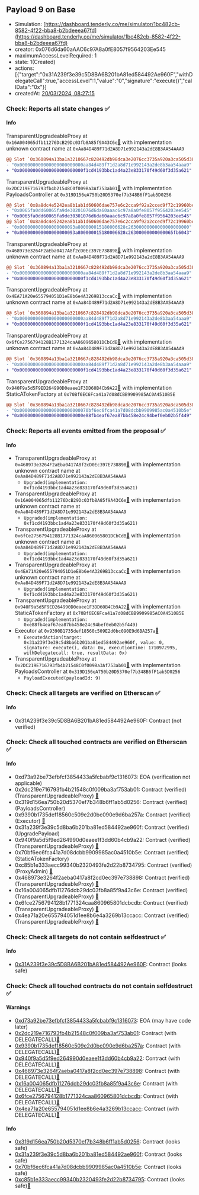 ## Payload 9 on Base

- Simulation: [https://dashboard.tenderly.co/me/simulator/1bc482cb-8582-4f22-bba8-b2bdeeea67fd](https://dashboard.tenderly.co/me/simulator/1bc482cb-8582-4f22-bba8-b2bdeeea67fd)
- creator: 0x076d6da60aAAC6c97A8a0fE8057f9564203Ee545
- maximumAccessLevelRequired: 1
- state: 1(Created)
- actions: [{"target":"0x31A239f3e39c5D8BA6B201bA81ed584492Ae960F","withDelegateCall":true,"accessLevel":1,"value":"0","signature":"execute()","callData":"0x"}]
- createdAt: [20/03/2024, 08:27:15](https://basescan.org/tx/0xe6012b7767f9a43491e2ffe1a732204fc206f699e6b0403a7a747a18b23c4975)

### Check: Reports all state changes :white_check_mark:

#### Info


TransparentUpgradeableProxy at `0x16A004065dfb11276DcB29Dc03fb8A85f9A43C6e`[:ghost:](https://github.com/bgd-labs/aave-address-book "AaveV3Base.ASSETS.cbETH.STATA_TOKEN") with implementation unknown contract name at `0xAa84D489F71d2A8D71e992143a2dE8B3AA54AAA9`
```diff
@@ Slot `0x360894a13ba1a3210667c828492db98dca3e2076cc3735a920a3ca505d382bbc` @@
- "0x000000000000000000000000aa84d489f71d2a8d71e992143a2de8b3aa54aaa9"
+ "0x000000000000000000000000f1cd4193bbc1ad4a23e833170f49d60f3d35a621"
```

TransparentUpgradeableProxy at `0x2DC219E716793fb4b21548C0f009Ba3Af753ab01`[:ghost:](https://github.com/bgd-labs/aave-address-book "GovernanceV3Base.PAYLOADS_CONTROLLER") with implementation PayloadsController at `0x319D156eA750b20D5370ef7b348B6fF1ab5D0256`
```diff
@@ Slot `0x8a8dc4e5242ea8b1ab1d60606dae757e6c2cca9f92a2cced9f72c19960bcb458` @@
- "0x0065fa0dd60065fa9de30201076d6da60aaac6c97a8a0fe8057f9564203ee545"
+ "0x0065fa0dd60065fa9de30301076d6da60aaac6c97a8a0fe8057f9564203ee545"
@@ Slot `0x8a8dc4e5242ea8b1ab1d60606dae757e6c2cca9f92a2cced9f72c19960bcb459` @@
- "0x000000000000000000093a800000015180006628c26300000000000000000000"
+ "0x000000000000000000093a800000015180006628c26300000000000065fb6043"
```

TransparentUpgradeableProxy at `0x468973e3264F2aEba0417A8f2cD0Ec397E738898`[:ghost:](https://github.com/bgd-labs/aave-address-book "AaveV3Base.ASSETS.WETH.STATA_TOKEN") with implementation unknown contract name at `0xAa84D489F71d2A8D71e992143a2dE8B3AA54AAA9`
```diff
@@ Slot `0x360894a13ba1a3210667c828492db98dca3e2076cc3735a920a3ca505d382bbc` @@
- "0x000000000000000000000000aa84d489f71d2a8d71e992143a2de8b3aa54aaa9"
+ "0x000000000000000000000000f1cd4193bbc1ad4a23e833170f49d60f3d35a621"
```

TransparentUpgradeableProxy at `0x4EA71A20e655794051D1eE8b6e4A3269B13ccaCc`[:ghost:](https://github.com/bgd-labs/aave-address-book "AaveV3Base.ASSETS.USDC.STATA_TOKEN") with implementation unknown contract name at `0xAa84D489F71d2A8D71e992143a2dE8B3AA54AAA9`
```diff
@@ Slot `0x360894a13ba1a3210667c828492db98dca3e2076cc3735a920a3ca505d382bbc` @@
- "0x000000000000000000000000aa84d489f71d2a8d71e992143a2de8b3aa54aaa9"
+ "0x000000000000000000000000f1cd4193bbc1ad4a23e833170f49d60f3d35a621"
```

TransparentUpgradeableProxy at `0x6fCe2756794128B1771324caA860965801DCbCdB`[:ghost:](https://github.com/bgd-labs/aave-address-book "AaveV3Base.ASSETS.USDbC.STATA_TOKEN") with implementation unknown contract name at `0xAa84D489F71d2A8D71e992143a2dE8B3AA54AAA9`
```diff
@@ Slot `0x360894a13ba1a3210667c828492db98dca3e2076cc3735a920a3ca505d382bbc` @@
- "0x000000000000000000000000aa84d489f71d2a8d71e992143a2de8b3aa54aaa9"
+ "0x000000000000000000000000f1cd4193bbc1ad4a23e833170f49d60f3d35a621"
```

TransparentUpgradeableProxy at `0x940F9a5d5F9ED264990D0eaee1F3DD60B4Cb9A22`[:ghost:](https://github.com/bgd-labs/aave-address-book "AaveV3Base.STATIC_A_TOKEN_FACTORY") with implementation StaticATokenFactory at `0x70Bf6EC6Fca41a7d08dCBB9909985AC0A4510B5E`
```diff
@@ Slot `0x360894a13ba1a3210667c828492db98dca3e2076cc3735a920a3ca505d382bbc` @@
- "0x00000000000000000000000070bf6ec6fca41a7d08dcbb9909985ac0a4510b5e"
+ "0x000000000000000000000000e88fb4eaf67ea87bb458e24c94bef0eb02b5f449"
```


### Check: Reports all events emitted from the proposal :white_check_mark:

#### Info

- TransparentUpgradeableProxy at `0x468973e3264F2aEba0417A8f2cD0Ec397E738898`[:ghost:](https://github.com/bgd-labs/aave-address-book "AaveV3Base.ASSETS.WETH.STATA_TOKEN") with implementation unknown contract name at `0xAa84D489F71d2A8D71e992143a2dE8B3AA54AAA9`
  - `Upgraded(implementation: 0xf1cd4193bbc1ad4a23e833170f49d60f3d35a621)`
- TransparentUpgradeableProxy at `0x16A004065dfb11276DcB29Dc03fb8A85f9A43C6e`[:ghost:](https://github.com/bgd-labs/aave-address-book "AaveV3Base.ASSETS.cbETH.STATA_TOKEN") with implementation unknown contract name at `0xAa84D489F71d2A8D71e992143a2dE8B3AA54AAA9`
  - `Upgraded(implementation: 0xf1cd4193bbc1ad4a23e833170f49d60f3d35a621)`
- TransparentUpgradeableProxy at `0x6fCe2756794128B1771324caA860965801DCbCdB`[:ghost:](https://github.com/bgd-labs/aave-address-book "AaveV3Base.ASSETS.USDbC.STATA_TOKEN") with implementation unknown contract name at `0xAa84D489F71d2A8D71e992143a2dE8B3AA54AAA9`
  - `Upgraded(implementation: 0xf1cd4193bbc1ad4a23e833170f49d60f3d35a621)`
- TransparentUpgradeableProxy at `0x4EA71A20e655794051D1eE8b6e4A3269B13ccaCc`[:ghost:](https://github.com/bgd-labs/aave-address-book "AaveV3Base.ASSETS.USDC.STATA_TOKEN") with implementation unknown contract name at `0xAa84D489F71d2A8D71e992143a2dE8B3AA54AAA9`
  - `Upgraded(implementation: 0xf1cd4193bbc1ad4a23e833170f49d60f3d35a621)`
- TransparentUpgradeableProxy at `0x940F9a5d5F9ED264990D0eaee1F3DD60B4Cb9A22`[:ghost:](https://github.com/bgd-labs/aave-address-book "AaveV3Base.STATIC_A_TOKEN_FACTORY") with implementation StaticATokenFactory at `0x70Bf6EC6Fca41a7d08dCBB9909985AC0A4510B5E`
  - `Upgraded(implementation: 0xe88fb4eaf67ea87bb458e24c94bef0eb02b5f449)`
- Executor at `0x9390B1735def18560c509E2d0bc090E9d6BA257a`[:ghost:](https://github.com/bgd-labs/aave-address-book "AaveV3Base.ACL_ADMIN, GovernanceV3Base.EXECUTOR_LVL_1")
  - `ExecutedAction(target: 0x31a239f3e39c5d8ba6b201ba81ed584492ae960f, value: 0, signature: execute(), data: 0x, executionTime: 1710972995, withDelegatecall: true, resultData: 0x)`
- TransparentUpgradeableProxy at `0x2DC219E716793fb4b21548C0f009Ba3Af753ab01`[:ghost:](https://github.com/bgd-labs/aave-address-book "GovernanceV3Base.PAYLOADS_CONTROLLER") with implementation PayloadsController at `0x319D156eA750b20D5370ef7b348B6fF1ab5D0256`
  - `PayloadExecuted(payloadId: 9)`

### Check: Check all targets are verified on Etherscan :white_check_mark:

#### Info

- 0x31A239f3e39c5D8BA6B201bA81ed584492Ae960F: Contract (not verified) 

### Check: Check all touched contracts are verified on Etherscan :white_check_mark:

#### Info

- 0xd73a92be73efbfcf3854433a5fcbabf9c1316073: EOA (verification not applicable)
- 0x2dc219e716793fb4b21548c0f009ba3af753ab01: Contract (verified) (TransparentUpgradeableProxy) [:ghost:](https://github.com/bgd-labs/aave-address-book "GovernanceV3Base.PAYLOADS_CONTROLLER")
- 0x319d156ea750b20d5370ef7b348b6ff1ab5d0256: Contract (verified) (PayloadsController) 
- 0x9390b1735def18560c509e2d0bc090e9d6ba257a: Contract (verified) (Executor) [:ghost:](https://github.com/bgd-labs/aave-address-book "AaveV3Base.ACL_ADMIN, GovernanceV3Base.EXECUTOR_LVL_1")
- 0x31a239f3e39c5d8ba6b201ba81ed584492ae960f: Contract (verified) (UpgradePayload) 
- 0x940f9a5d5f9ed264990d0eaee1f3dd60b4cb9a22: Contract (verified) (TransparentUpgradeableProxy) [:ghost:](https://github.com/bgd-labs/aave-address-book "AaveV3Base.STATIC_A_TOKEN_FACTORY")
- 0x70bf6ec6fca41a7d08dcbb9909985ac0a4510b5e: Contract (verified) (StaticATokenFactory) 
- 0xc85b1e333aecc99340b2320493fe2d22b8734795: Contract (verified) (ProxyAdmin) [:ghost:](https://github.com/bgd-labs/aave-address-book "MiscBase.PROXY_ADMIN")
- 0x468973e3264f2aeba0417a8f2cd0ec397e738898: Contract (verified) (TransparentUpgradeableProxy) [:ghost:](https://github.com/bgd-labs/aave-address-book "AaveV3Base.ASSETS.WETH.STATA_TOKEN")
- 0x16a004065dfb11276dcb29dc03fb8a85f9a43c6e: Contract (verified) (TransparentUpgradeableProxy) [:ghost:](https://github.com/bgd-labs/aave-address-book "AaveV3Base.ASSETS.cbETH.STATA_TOKEN")
- 0x6fce2756794128b1771324caa860965801dcbcdb: Contract (verified) (TransparentUpgradeableProxy) [:ghost:](https://github.com/bgd-labs/aave-address-book "AaveV3Base.ASSETS.USDbC.STATA_TOKEN")
- 0x4ea71a20e655794051d1ee8b6e4a3269b13ccacc: Contract (verified) (TransparentUpgradeableProxy) [:ghost:](https://github.com/bgd-labs/aave-address-book "AaveV3Base.ASSETS.USDC.STATA_TOKEN")

### Check: Check all targets do not contain selfdestruct :white_check_mark:

#### Info

- [0x31A239f3e39c5D8BA6B201bA81ed584492Ae960F](https://basescan.org/address/0x31A239f3e39c5D8BA6B201bA81ed584492Ae960F): Contract (looks safe)

### Check: Check all touched contracts do not contain selfdestruct :white_check_mark:

#### Warnings

- [0xd73a92be73efbfcf3854433a5fcbabf9c1316073](https://basescan.org/address/0xd73a92be73efbfcf3854433a5fcbabf9c1316073): EOA (may have code later)
- [0x2dc219e716793fb4b21548c0f009ba3af753ab01](https://basescan.org/address/0x2dc219e716793fb4b21548c0f009ba3af753ab01): Contract (with DELEGATECALL)[:ghost:](https://github.com/bgd-labs/aave-address-book "GovernanceV3Base.PAYLOADS_CONTROLLER")
- [0x9390b1735def18560c509e2d0bc090e9d6ba257a](https://basescan.org/address/0x9390b1735def18560c509e2d0bc090e9d6ba257a): Contract (with DELEGATECALL)[:ghost:](https://github.com/bgd-labs/aave-address-book "AaveV3Base.ACL_ADMIN, GovernanceV3Base.EXECUTOR_LVL_1")
- [0x940f9a5d5f9ed264990d0eaee1f3dd60b4cb9a22](https://basescan.org/address/0x940f9a5d5f9ed264990d0eaee1f3dd60b4cb9a22): Contract (with DELEGATECALL)[:ghost:](https://github.com/bgd-labs/aave-address-book "AaveV3Base.STATIC_A_TOKEN_FACTORY")
- [0x468973e3264f2aeba0417a8f2cd0ec397e738898](https://basescan.org/address/0x468973e3264f2aeba0417a8f2cd0ec397e738898): Contract (with DELEGATECALL)[:ghost:](https://github.com/bgd-labs/aave-address-book "AaveV3Base.ASSETS.WETH.STATA_TOKEN")
- [0x16a004065dfb11276dcb29dc03fb8a85f9a43c6e](https://basescan.org/address/0x16a004065dfb11276dcb29dc03fb8a85f9a43c6e): Contract (with DELEGATECALL)[:ghost:](https://github.com/bgd-labs/aave-address-book "AaveV3Base.ASSETS.cbETH.STATA_TOKEN")
- [0x6fce2756794128b1771324caa860965801dcbcdb](https://basescan.org/address/0x6fce2756794128b1771324caa860965801dcbcdb): Contract (with DELEGATECALL)[:ghost:](https://github.com/bgd-labs/aave-address-book "AaveV3Base.ASSETS.USDbC.STATA_TOKEN")
- [0x4ea71a20e655794051d1ee8b6e4a3269b13ccacc](https://basescan.org/address/0x4ea71a20e655794051d1ee8b6e4a3269b13ccacc): Contract (with DELEGATECALL)[:ghost:](https://github.com/bgd-labs/aave-address-book "AaveV3Base.ASSETS.USDC.STATA_TOKEN")

#### Info

- [0x319d156ea750b20d5370ef7b348b6ff1ab5d0256](https://basescan.org/address/0x319d156ea750b20d5370ef7b348b6ff1ab5d0256): Contract (looks safe)
- [0x31a239f3e39c5d8ba6b201ba81ed584492ae960f](https://basescan.org/address/0x31a239f3e39c5d8ba6b201ba81ed584492ae960f): Contract (looks safe)
- [0x70bf6ec6fca41a7d08dcbb9909985ac0a4510b5e](https://basescan.org/address/0x70bf6ec6fca41a7d08dcbb9909985ac0a4510b5e): Contract (looks safe)
- [0xc85b1e333aecc99340b2320493fe2d22b8734795](https://basescan.org/address/0xc85b1e333aecc99340b2320493fe2d22b8734795): Contract (looks safe)[:ghost:](https://github.com/bgd-labs/aave-address-book "MiscBase.PROXY_ADMIN")

